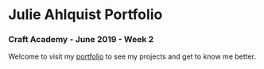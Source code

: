 # Julie Ahlquist Portfolio
### Craft Academy - June 2019 - Week 2

Welcome to visit my [portfolio](https://julieahlquist-portfolio.netlify.com/) to see my projects and get to know me better.